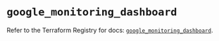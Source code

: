 # `google_monitoring_dashboard`

Refer to the Terraform Registry for docs: [`google_monitoring_dashboard`](https://registry.terraform.io/providers/hashicorp/google-beta/6.6.0/docs/resources/google_monitoring_dashboard).
